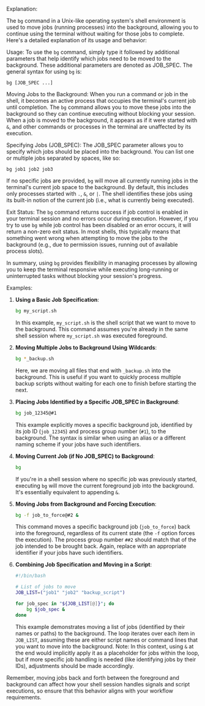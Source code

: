 Explanation:

The `bg` command in a Unix-like operating system's shell environment is used to move jobs (running processes) into the background, allowing you to continue using the terminal without waiting for those jobs to complete. Here's a detailed explanation of its usage and behavior:

Usage:
To use the `bg` command, simply type it followed by additional parameters that help identify which jobs need to be moved to the background. These additional parameters are denoted as JOB_SPEC. The general syntax for using `bg` is:

```
bg [JOB_SPEC ...]
```

Moving Jobs to the Background:
When you run a command or job in the shell, it becomes an active process that occupies the terminal's current job until completion. The `bg` command allows you to move these jobs into the background so they can continue executing without blocking your session. When a job is moved to the background, it appears as if it were started with `&`, and other commands or processes in the terminal are unaffected by its execution.

Specifying Jobs (JOB_SPEC):
The JOB_SPEC parameter allows you to specify which jobs should be placed into the background. You can list one or multiple jobs separated by spaces, like so:

```
bg job1 job2 job3
```

If no specific jobs are provided, `bg` will move all currently running jobs in the terminal's current job space to the background. By default, this includes only processes started with `.`, `&`, or `|`. The shell identifies these jobs using its built-in notion of the current job (i.e., what is currently being executed).

Exit Status:
The `bg` command returns success if job control is enabled in your terminal session and no errors occur during execution. However, if you try to use `bg` while job control has been disabled or an error occurs, it will return a non-zero exit status. In most shells, this typically means that something went wrong when attempting to move the jobs to the background (e.g., due to permission issues, running out of available process slots).

In summary, using `bg` provides flexibility in managing processes by allowing you to keep the terminal responsive while executing long-running or uninterrupted tasks without blocking your session's progress.

Examples:

1. **Using a Basic Job Specification**:
   ```bash
   bg my_script.sh
   ```
   In this example, `my_script.sh` is the shell script that we want to move to the background. This command assumes you're already in the same shell session where `my_script.sh` was executed foreground.

2. **Moving Multiple Jobs to Background Using Wildcards**:
   ```bash
   bg *_backup.sh
   ```
   Here, we are moving all files that end with `_backup.sh` into the background. This is useful if you want to quickly process multiple backup scripts without waiting for each one to finish before starting the next.

3. **Placing Jobs Identified by a Specific JOB_SPEC in Background**:
   ```bash
   bg job_12345@#1
   ```
   This example explicitly moves a specific background job, identified by its job ID (`job_12345`) and process group number (`#1`), to the background. The syntax is similar when using an alias or a different naming scheme if your jobs have such identifiers.

4. **Moving Current Job (if No JOB_SPEC) to Background**:
   ```bash
   bg
   ```
   If you're in a shell session where no specific job was previously started, executing `bg` will move the current foreground job into the background. It's essentially equivalent to appending `&`.

5. **Moving Jobs from Background and Forcing Execution**:
   ```bash
   bg -f job_to_force@#2 &
   ```
   This command moves a specific background job (`job_to_force`) back into the foreground, regardless of its current state (the `-f` option forces the execution). The process group number `##2` should match that of the job intended to be brought back. Again, replace with an appropriate identifier if your jobs have such identifiers.

6. **Combining Job Specification and Moving in a Script**:
   ```bash
   #!/bin/bash
   
   # List of jobs to move
   JOB_LIST=("job1" "job2" "backup_script")
   
   for job_spec in "${JOB_LIST[@]}"; do
       bg $job_spec &
   done
   ```
   This example demonstrates moving a list of jobs (identified by their names or paths) to the background. The loop iterates over each item in `JOB_LIST`, assuming these are either script names or command lines that you want to move into the background. Note: In this context, using `&` at the end would implicitly apply it as a placeholder for jobs within the loop, but if more specific job handling is needed (like identifying jobs by their IDs), adjustments should be made accordingly.

Remember, moving jobs back and forth between the foreground and background can affect how your shell session handles signals and script executions, so ensure that this behavior aligns with your workflow requirements.